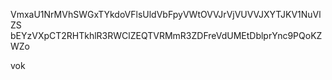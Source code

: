 VmxaU1NrMVhSWGxTYkdoVFlsUldVbFpyVWtOVVJrVjVUVVJXYTJKV1NuVlZS
bEYzVXpCT2RHTkhlR3RWClZEQTVRMmR3ZDFreVdUMEtDblprYnc9PQoKZWZo

vok